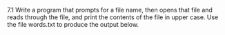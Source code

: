 7.1 Write a program that prompts for a file name, then opens that file and reads through the file, and print the contents of the file in upper case. Use the file words.txt to produce the output below.
